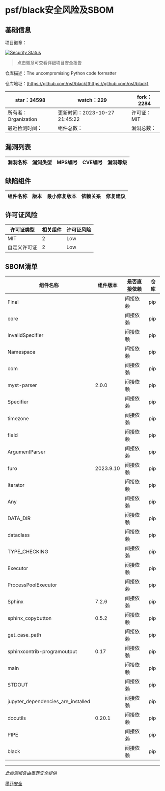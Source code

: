 # psf/black安全风险及SBOM

## 基础信息

项目徽章：

[![Security Status](https://www.murphysec.com/platform3/v31/badge/1717972109186875392.svg)](https://www.murphysec.com/console/report/1717247316238057472/1717972109186875392)

> 点击徽章可查看详细项目安全报告

仓库描述：The uncompromising Python code formatter

仓库地址：[https://github.com/psf/black](https://github.com/psf/black)

| star：34598 | watch：229 | fork：2284 |
| ----------- | -------------- | ------------ |
| 所有者：Organization | 更新时间：2023-10-27 21:45:22 | 许可证：MIT |
| 最近检测时间： | 组件总数： | 漏洞总数： |




## 漏洞列表

| 漏洞名称 | 漏洞类型 | MPS编号 | CVE编号 | 漏洞等级 |
| ------- | ------ | ------- | ------ | ----- |





## 缺陷组件

| 组件名称 | 版本 | 最小修复版本 | 依赖关系 | 修复建议 |
| -------- | ---- | ------------ | -------- | -------- |





## 许可证风险

| 许可证类型 | 相关组件 | 许可证风险 |
| ---------- | -------- | ---------- |
|MIT|2|Low|
|自定义许可证|2|Low|




## SBOM清单

| 组件名称 | 组件版本 | 是否直接依赖 | 仓库 |
| -------- | -------- | ------------ | ---- |
|Final||间接依赖|pip|
|core||间接依赖|pip|
|InvalidSpecifier||间接依赖|pip|
|Namespace||间接依赖|pip|
|com||间接依赖|pip|
|myst-parser|2.0.0|间接依赖|pip|
|Specifier||间接依赖|pip|
|timezone||间接依赖|pip|
|field||间接依赖|pip|
|ArgumentParser||间接依赖|pip|
|furo|2023.9.10|间接依赖|pip|
|Iterator||间接依赖|pip|
|Any||间接依赖|pip|
|DATA_DIR||间接依赖|pip|
|dataclass||间接依赖|pip|
|TYPE_CHECKING||间接依赖|pip|
|Executor||间接依赖|pip|
|ProcessPoolExecutor||间接依赖|pip|
|Sphinx|7.2.6|间接依赖|pip|
|sphinx_copybutton|0.5.2|间接依赖|pip|
|get_case_path||间接依赖|pip|
|sphinxcontrib-programoutput|0.17|间接依赖|pip|
|main||间接依赖|pip|
|STDOUT||间接依赖|pip|
|jupyter_dependencies_are_installed||间接依赖|pip|
|docutils|0.20.1|间接依赖|pip|
|PIPE||间接依赖|pip|
|black||间接依赖|pip|


------

*此检测报告由墨菲安全提供*

[墨菲安全](www.murphysec.com)